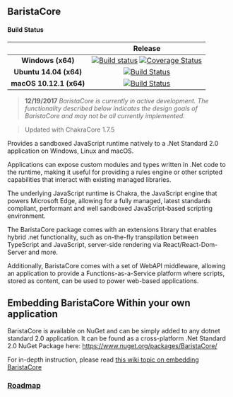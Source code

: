 BaristaCore
--------

#### Build Status

|                               | __Release__ |
|:-----------------------------:|:-----------:|
| __Windows (x64)__             | [![Build status](https://ci.appveyor.com/api/projects/status/4bk8y6id53ltv72m?svg=true)](https://ci.appveyor.com/project/Oceanswave/baristacore) [![Coverage Status](https://coveralls.io/repos/github/BaristaLabs/BaristaCore/badge.svg?branch=master)](https://coveralls.io/github/BaristaLabs/BaristaCore?branch=master)|
| __Ubuntu 14.04 (x64)__        | [![Build Status](https://travis-ci.org/BaristaLabs/BaristaCore.svg?branch=master)](https://travis-ci.org/BaristaLabs/BaristaCore) |
| __macOS 10.12.1 (x64)__       | [![Build Status](https://travis-ci.org/BaristaLabs/BaristaCore.svg?branch=master)](https://travis-ci.org/BaristaLabs/BaristaCore) |


> **12/19/2017** *BaristaCore is currently in active development. The functionality described below indicates the design goals of BaristaCore and may not be all currently implemented.*

> Updated with ChakraCore 1.7.5

Provides a sandboxed JavaScript runtime natively to a .Net Standard 2.0 application on Windows, Linux and macOS.

Applications can expose custom modules and types written in .Net code to the runtime, making it useful for providing a rules engine or other scripted capabilities that interact with existing managed libraries.
     
The underlying JavaScript runtime is Chakra, the JavaScript engine that powers Microsoft Edge, allowing for a fully managed, latest standards compliant, performant and well sandboxed JavaScript-based scripting environment.

The BaristaCore package comes with an extensions library that enables hybrid .net functionality, such as on-the-fly transpilation between TypeScript and JavaScript, server-side rendering via React/React-Dom-Server and more.

Additionally, BaristaCore comes with a set of WebAPI middleware, allowing an application to provide a Functions-as-a-Service platform where scripts, stored as content, can be used to power web-based applications.

Embedding BaristaCore Within your own application
 ----------

BaristaCore is available on NuGet and can be simply added to any dotnet standard 2.0 application.
It can be found as a cross-platform .Net Standard 2.0 NuGet Package here:
https://www.nuget.org/packages/BaristaCore/

For in-depth instruction, please read [this wiki topic on embedding BaristaCore](https://github.com/BaristaLabs/BaristaCore/wiki/Embedding-BaristaCore-into-your-own-application)

### [Roadmap](https://github.com/BaristaLabs/BaristaCore/wiki/Roadmap)

